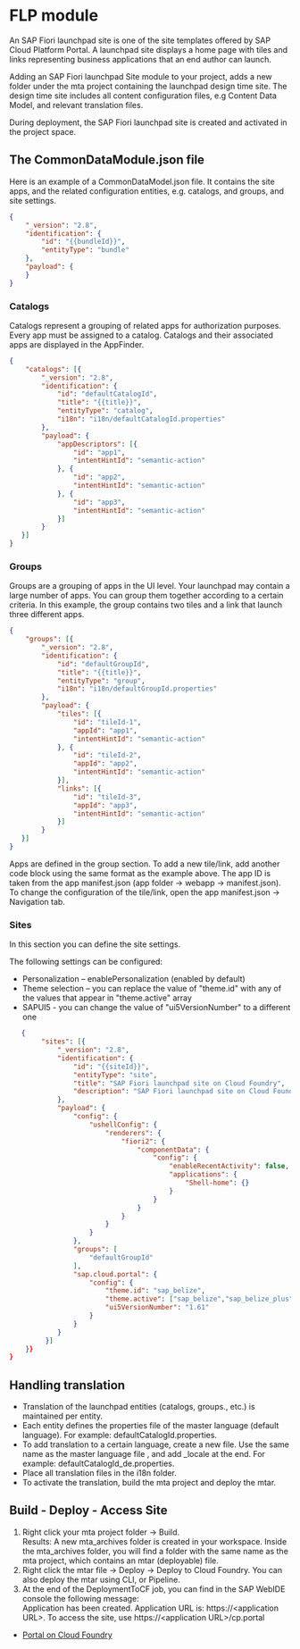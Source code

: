 # FLP module

An SAP Fiori launchpad site is one of the site templates offered by SAP Cloud Platform Portal. A launchpad site displays a home page with tiles and links representing business applications that an end author can launch.

Adding an SAP Fiori launchpad Site module to your project, adds a new folder under the mta project containing the launchpad design time site. The design time site includes all content configuration files, e.g Content Data Model, and relevant translation files. 

During deployment, the SAP Fiori launchpad site is created and activated in the project space.

## The CommonDataModule.json file

Here is an example of a CommonDataModel.json file. It contains the site apps, and the related configuration entities, e.g. catalogs, and groups, and site settings.
```json
{
    "_version": "2.8",
    "identification": {
        "id": "{{bundleId}}",
        "entityType": "bundle"
    },
    "payload": {
    }
}
``` 

### Catalogs
Catalogs represent a grouping of related apps for authorization purposes. Every app must be assigned to a catalog. Catalogs and their associated apps are displayed in the AppFinder. 

```json
{
    "catalogs": [{
        "_version": "2.8",
        "identification": {
            "id": "defaultCatalogId",
            "title": "{{title}}",
            "entityType": "catalog",
            "i18n": "i18n/defaultCatalogId.properties" 
        },
        "payload": {
            "appDescriptors": [{
                "id": "app1",
                "intentHintId": "semantic-action"
            }, {
                "id": "app2",
                "intentHintId": "semantic-action"
            }, {
                "id": "app3",
                "intentHintId": "semantic-action"
            }]
        }
   }]
}
```

### Groups
Groups are a grouping of apps in the UI level. Your launchpad may contain a large number of apps. You can group them together according to a certain criteria. In this example, the group contains two tiles and a link that launch three different apps.  
```json
{
    "groups": [{
        "_version": "2.8",
        "identification": {
            "id": "defaultGroupId",
            "title": "{{title}}",
            "entityType": "group",
            "i18n": "i18n/defaultGroupId.properties"
        },
        "payload": {
            "tiles": [{
                "id": "tileId-1",
                "appId": "app1",
                "intentHintId": "semantic-action"
            }, {
                "id": "tileId-2",
                "appId": "app2",
                "intentHintId": "semantic-action"
            }],
            "links": [{
                "id": "tileId-3",
                "appId": "app3",
                "intentHintId": "semantic-action"
            }] 
        }
   }]
}
```

Apps are defined in the group section. To add a new tile/link, add another code block using the same format as the example above. The app ID is taken from the app manifest.json (app folder → webapp → manifest.json).  To change the configuration of the tile/link, open the app manifest.json → Navigation tab.   
   
### Sites
In this section you can define the site settings.

The following settings can be configured:
* Personalization – enablePersonalization (enabled by default) 
* Theme selection – you can replace the value of "theme.id" with any of the values that appear in "theme.active" array
* SAPUI5 - you can change the  value of "ui5VersionNumber" to a different one

```json
   {
        "sites": [{
            "_version": "2.8",
            "identification": {
                "id": "{{siteId}}",
                "entityType": "site",
                "title": "SAP Fiori launchpad site on Cloud Foundry",
                "description": "SAP Fiori launchpad site on Cloud Foundry, deployed from SAP Web IDE"
            },
            "payload": {
                "config": {
                    "ushellConfig": {
                        "renderers": {
                            "fiori2": {
                                "componentData": {
                                    "config": {  
                                        "enableRecentActivity": false,
                                        "applications": {
                                            "Shell-home": {}
                                        }
                                    }
                                }
                            }
                        }
                    }
                },
                "groups": [ 
                    "defaultGroupId"
                ],
                "sap.cloud.portal": { 
                    "config": { 
                        "theme.id": "sap_belize",
                        "theme.active": ["sap_belize","sap_belize_plus","sap_belize_hcb","sap_belize_hcw"],
                        "ui5VersionNumber": "1.61"
                    }
                }
            }
         }]
    }}
}    
```

## Handling translation
* Translation of the launchpad entities (catalogs, groups., etc.) is maintained per entity.
* Each entity defines the properties file of the master language (default language). For example: defaultCatalogId.properties.
* To add translation to a certain language, create a new file. Use the same name as the master language file , and add _locale at the end. For example: defaultCatalogId_de.properties.
* Place all translation files in the i18n folder.
* To activate the translation, build the mta project and deploy the mtar.

## Build - Deploy - Access Site
1. Right click your mta project folder → Build.  
Results: A new mta_archives folder is created in your workspace. Inside the mta_archives folder, you will find a folder with the same name as the mta project, which contains an mtar (deployable) file.
2. Right click the mtar file → Deploy → Deploy to Cloud Foundry. You can also deploy the mtar using CLI, or Pipeline.
3. At the end of the DeploymentToCF job, you can find in the SAP WebIDE console the following message:  
Application <appRputer module name> has been created. Application URL is: https://\<application URL>. To access the site, use https://\<application URL>/cp.portal

* [Portal on Cloud Foundry](https://help.sap.com/viewer/ad4b9f0b14b0458cad9bd27bf435637d/Cloud/en-US/5798687972fd4c2bace31c65b47f5587.html)
